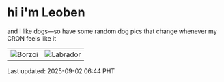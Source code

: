 # hi i'm Leoben

and i like dogs—so have some random dog pics that change whenever my CRON feels like it

|  |  |
|--------|----------|
| ![Borzoi](https://random-dog-vercel.vercel.app/api/random-borzoi?v=1756766698) | ![Labrador](https://random-dog-vercel.vercel.app/api/random-labrador?v=1756766698) |

Last updated: 2025-09-02 06:44 PHT
